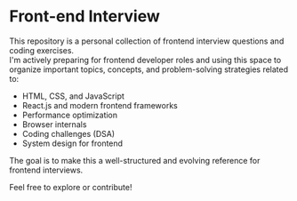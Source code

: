 # Front-end Interview

This repository is a personal collection of frontend interview questions and coding exercises.  
I'm actively preparing for frontend developer roles and using this space to organize important topics, concepts, and problem-solving strategies related to:

- HTML, CSS, and JavaScript
- React.js and modern frontend frameworks
- Performance optimization
- Browser internals
- Coding challenges (DSA)
- System design for frontend

The goal is to make this a well-structured and evolving reference for frontend interviews.

Feel free to explore or contribute!
